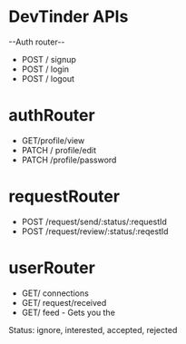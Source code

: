 # DevTinder APIs
--Auth router--
- POST / signup 
- POST / login
- POST / logout

# authRouter
- GET/profile/view
- PATCH / profile/edit
- PATCH /profile/password

# requestRouter
- POST /request/send/:status/:requestId
- POST /request/review/:status/:reqestId

# userRouter
- GET/ connections
- GET/ request/received
- GET/ feed - Gets you the 



Status: ignore, interested, accepted, rejected